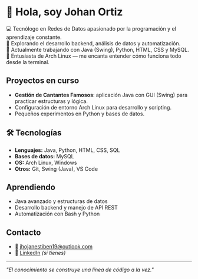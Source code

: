 # 👋 Hola, soy Johan Ortiz

💻 Tecnólogo en Redes de Datos apasionado por la programación y el aprendizaje constante.  
🎯 Explorando el desarrollo backend, análisis de datos y automatización.  
🧠 Actualmente trabajando con Java (Swing), Python, HTML, CSS y MySQL.  
🐧 Entusiasta de Arch Linux — me encanta entender cómo funciona todo desde la terminal.

##  Proyectos en curso
- **Gestión de Cantantes Famosos**: aplicación Java con GUI (Swing) para practicar estructuras y lógica.
- Configuración de entorno Arch Linux para desarrollo y scripting.
- Pequeños experimentos en Python y bases de datos.

## 🛠 Tecnologías
- **Lenguajes:** Java, Python, HTML, CSS, SQL  
- **Bases de datos:** MySQL  
- **OS:** Arch Linux, Windows  
- **Otros:** Git, Swing (Java), VS Code

##  Aprendiendo
- Java avanzado y estructuras de datos  
- Desarrollo backend y manejo de API REST  
- Automatización con Bash y Python

##  Contacto
- 📧 jhojanestiben19@outlook.com 
- 💼 [LinkedIn](https://www.linkedin.com/in/jhojan-estiben-ortiz-bautista-a494292a4/) *(si tienes)*

---

*"El conocimiento se construye una línea de código a la vez."*

